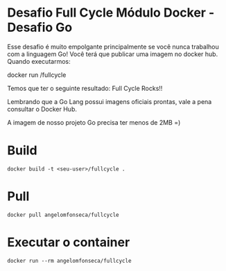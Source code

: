 # Desafio Full Cycle Módulo Docker - Desafio Go

Esse desafio é muito empolgante principalmente se você nunca trabalhou com a linguagem Go!
Você terá que publicar uma imagem no docker hub. Quando executarmos:

docker run <seu-user>/fullcycle

Temos que ter o seguinte resultado: Full Cycle Rocks!!

Lembrando que a Go Lang possui imagens oficiais prontas, vale a pena consultar o Docker Hub.

A imagem de nosso projeto Go precisa ter menos de 2MB =)

# Build

```
docker build -t <seu-user>/fullcycle .
```

# Pull

```
docker pull angelomfonseca/fullcycle
```

# Executar o container

```
docker run --rm angelomfonseca/fullcycle
```
